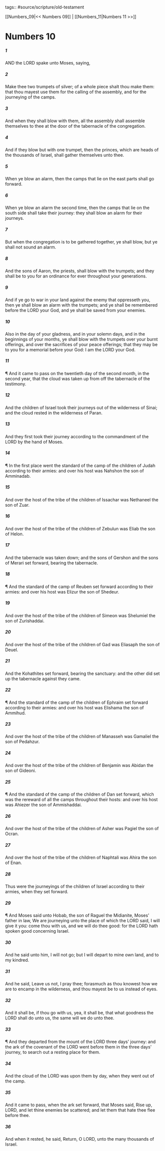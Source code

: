 tags:: #source/scripture/old-testament

[[Numbers_09|<< Numbers 09]] | [[Numbers_11|Numbers 11 >>]]

# Numbers 10

##### 1

AND the LORD spake unto Moses, saying,

##### 2

Make thee two trumpets of silver; of a whole piece shalt thou make them: that thou mayest use them for the calling of the assembly, and for the journeying of the camps.

##### 3

And when they shall blow with them, all the assembly shall assemble themselves to thee at the door of the tabernacle of the congregation.

##### 4

And if they blow but with one trumpet, then the princes, which are heads of the thousands of Israel, shall gather themselves unto thee.

##### 5

When ye blow an alarm, then the camps that lie on the east parts shall go forward.

##### 6

When ye blow an alarm the second time, then the camps that lie on the south side shall take their journey: they shall blow an alarm for their journeys.

##### 7

But when the congregation is to be gathered together, ye shall blow, but ye shall not sound an alarm.

##### 8

And the sons of Aaron, the priests, shall blow with the trumpets; and they shall be to you for an ordinance for ever throughout your generations.

##### 9

And if ye go to war in your land against the enemy that oppresseth you, then ye shall blow an alarm with the trumpets; and ye shall be remembered before the LORD your God, and ye shall be saved from your enemies.

##### 10

Also in the day of your gladness, and in your solemn days, and in the beginnings of your months, ye shall blow with the trumpets over your burnt offerings, and over the sacrifices of your peace offerings; that they may be to you for a memorial before your God: I am the LORD your God.

##### 11

¶ And it came to pass on the twentieth day of the second month, in the second year, that the cloud was taken up from off the tabernacle of the testimony.

##### 12

And the children of Israel took their journeys out of the wilderness of Sinai; and the cloud rested in the wilderness of Paran.

##### 13

And they first took their journey according to the commandment of the LORD by the hand of Moses.

##### 14

¶ In the first place went the standard of the camp of the children of Judah according to their armies: and over his host was Nahshon the son of Amminadab.

##### 15

And over the host of the tribe of the children of Issachar was Nethaneel the son of Zuar.

##### 16

And over the host of the tribe of the children of Zebulun was Eliab the son of Helon.

##### 17

And the tabernacle was taken down; and the sons of Gershon and the sons of Merari set forward, bearing the tabernacle.

##### 18

¶ And the standard of the camp of Reuben set forward according to their armies: and over his host was Elizur the son of Shedeur.

##### 19

And over the host of the tribe of the children of Simeon was Shelumiel the son of Zurishaddai.

##### 20

And over the host of the tribe of the children of Gad was Eliasaph the son of Deuel.

##### 21

And the Kohathites set forward, bearing the sanctuary: and the other did set up the tabernacle against they came.

##### 22

¶ And the standard of the camp of the children of Ephraim set forward according to their armies: and over his host was Elishama the son of Ammihud.

##### 23

And over the host of the tribe of the children of Manasseh was Gamaliel the son of Pedahzur.

##### 24

And over the host of the tribe of the children of Benjamin was Abidan the son of Gideoni.

##### 25

¶ And the standard of the camp of the children of Dan set forward, which was the rereward of all the camps throughout their hosts: and over his host was Ahiezer the son of Ammishaddai.

##### 26

And over the host of the tribe of the children of Asher was Pagiel the son of Ocran.

##### 27

And over the host of the tribe of the children of Naphtali was Ahira the son of Enan.

##### 28

Thus were the journeyings of the children of Israel according to their armies, when they set forward.

##### 29

¶ And Moses said unto Hobab, the son of Raguel the Midianite, Moses' father in law, We are journeying unto the place of which the LORD said, I will give it you: come thou with us, and we will do thee good: for the LORD hath spoken good concerning Israel.

##### 30

And he said unto him, I will not go; but I will depart to mine own land, and to my kindred.

##### 31

And he said, Leave us not, I pray thee; forasmuch as thou knowest how we are to encamp in the wilderness, and thou mayest be to us instead of eyes.

##### 32

And it shall be, if thou go with us, yea, it shall be, that what goodness the LORD shall do unto us, the same will we do unto thee.

##### 33

¶ And they departed from the mount of the LORD three days' journey: and the ark of the covenant of the LORD went before them in the three days' journey, to search out a resting place for them.

##### 34

And the cloud of the LORD was upon them by day, when they went out of the camp.

##### 35

And it came to pass, when the ark set forward, that Moses said, Rise up, LORD, and let thine enemies be scattered; and let them that hate thee flee before thee.

##### 36

And when it rested, he said, Return, O LORD, unto the many thousands of Israel.

